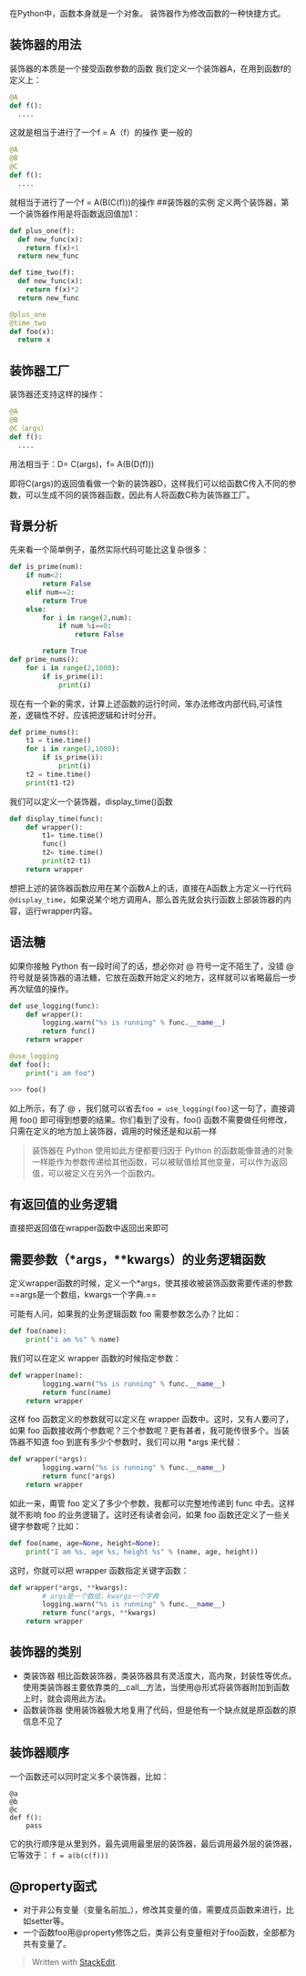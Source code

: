 在Python中，函数本身就是一个对象。
装饰器作为修改函数的一种快捷方式。
## 装饰器的用法
装饰器的本质是一个接受函数参数的函数
我们定义一个装饰器A，在用到函数f的定义上：
```py
@A
def f():
  ....
```
这就是相当于进行了一个f = A（f）的操作
更一般的
```py
@A
@B
@C
def f():
  ....
```
就相当于进行了一个f = A(B(C(f)))的操作
##装饰器的实例
定义两个装饰器，第一个装饰器作用是将函数返回值加1：
```py
def plus_one(f):
  def new_func(x):
    return f(x)+1
  return new_func
```
```py
def time_two(f):
  def new_func(x):
    return f(x)*2
  return new_func
```
```py
@plus_one
@time_two
def foo(x):
  return x
```
## 装饰器工厂
装饰器还支持这样的操作：
```py
@A
@B
@C（args）
def f():
  ....
```
用法相当于：D= C(args)，f= A(B(D(f)))

即将C(args)的返回值看做一个新的装饰器D，这样我们可以给函数C传入不同的参数，可以生成不同的装饰器函数，因此有人将函数C称为装饰器工厂。
## 背景分析
先来看一个简单例子，虽然实际代码可能比这复杂很多：
```py
def is_prime(num):
    if num<2:
        return False
    elif num==2:
        return True
    else:
        for i in range(2,num):
            if num %i==0:
                return False

        return True
def prime_nums():
    for i in range(2,1000):
        if is_prime(i):
            print(i)
```
现在有一个新的需求，计算上述函数的运行时间，笨办法修改内部代码,可读性差，逻辑性不好，应该把逻辑和计时分开。

```py
def prime_nums():
    t1 = time.time()
    for i in range(2,1000):
        if is_prime(i):
            print(i)
    t2 = time.time()
    print(t1-t2)
```
我们可以定义一个装饰器，display_time()函数
```py
def display_time(func):
    def wrapper():
        t1= time.time()
        func()
        t2= time.time()
        print(t2-t1)
    return wrapper
```
想把上述的装饰器函数应用在某个函数A上的话，直接在A函数上方定义一行代码`@display_time`，如果说某个地方调用A，那么首先就会执行函数上部装饰器的内容，运行wrapper内容。

## 语法糖
如果你接触 Python 有一段时间了的话，想必你对 @ 符号一定不陌生了，没错 @ 符号就是装饰器的语法糖，它放在函数开始定义的地方，这样就可以省略最后一步再次赋值的操作。
```python
def use_logging(func):
    def wrapper():
        logging.warn("%s is running" % func.__name__)
        return func()
    return wrapper

@use_logging
def foo():
    print("i am foo")

>>> foo()
```
如上所示，有了 @ ，我们就可以省去`foo = use_logging(foo)`这一句了，直接调用 foo() 即可得到想要的结果。你们看到了没有，foo() 函数不需要做任何修改，只需在定义的地方加上装饰器，调用的时候还是和以前一样
>装饰器在 Python 使用如此方便都要归因于 Python 的函数能像普通的对象一样能作为参数传递给其他函数，可以被赋值给其他变量，可以作为返回值，可以被定义在另外一个函数内。

## 有返回值的业务逻辑
直接把返回值在wrapper函数中返回出来即可
## 需要参数（\*args，\**kwargs）的业务逻辑函数
定义wrapper函数的时候，定义一个\*args，使其接收被装饰函数需要传递的参数
==args是一个数组，kwargs一个字典.==

可能有人问，如果我的业务逻辑函数 foo 需要参数怎么办？比如：
```python
def foo(name):
    print("i am %s" % name)
```
我们可以在定义 wrapper 函数的时候指定参数：
```python
def wrapper(name):
        logging.warn("%s is running" % func.__name__)
        return func(name)
    return wrapper
```
这样 foo 函数定义的参数就可以定义在 wrapper 函数中。这时，又有人要问了，如果 foo 函数接收两个参数呢？三个参数呢？更有甚者，我可能传很多个。当装饰器不知道 foo 到底有多少个参数时，我们可以用 \*args 来代替：
```python
def wrapper(*args):
        logging.warn("%s is running" % func.__name__)
        return func(*args)
    return wrapper
```
如此一来，甭管 foo 定义了多少个参数，我都可以完整地传递到 func 中去。这样就不影响 foo 的业务逻辑了。这时还有读者会问，如果 foo 函数还定义了一些关键字参数呢？比如：
```python
def foo(name, age=None, height=None):
    print("I am %s, age %s, height %s" % (name, age, height))
```
这时，你就可以把 wrapper 函数指定关键字函数：
```python
def wrapper(*args, **kwargs):
        # args是一个数组，kwargs一个字典
        logging.warn("%s is running" % func.__name__)
        return func(*args, **kwargs)
    return wrapper
```

## 装饰器的类别
- 类装饰器
相比函数装饰器，类装饰器具有灵活度大，高内聚，封装性等优点。使用类装饰器主要依靠类的__call__方法，当使用@形式将装饰器附加到函数上时，就会调用此方法。
- 函数装饰器
使用装饰器极大地复用了代码，但是他有一个缺点就是原函数的原信息不见了
## 装饰器顺序
一个函数还可以同时定义多个装饰器，比如：
```
@a
@b
@c
def f():
	pass
```
它的执行顺序是从里到外，最先调用最里层的装饰器，最后调用最外层的装饰器，它等效于：
`f = a(b(c(f)))`
## @property函式
- 对于非公有变量（变量名前加_），修改其变量的值，需要成员函数来进行，比如setter等。
- 一个函数foo用@property修饰之后，类非公有变量相对于foo函数，全部都为共有变量了。
> Written with [StackEdit](https://stackedit.io/).
<!--stackedit_data:
eyJoaXN0b3J5IjpbLTYxMTI2MTE1NF19
-->
